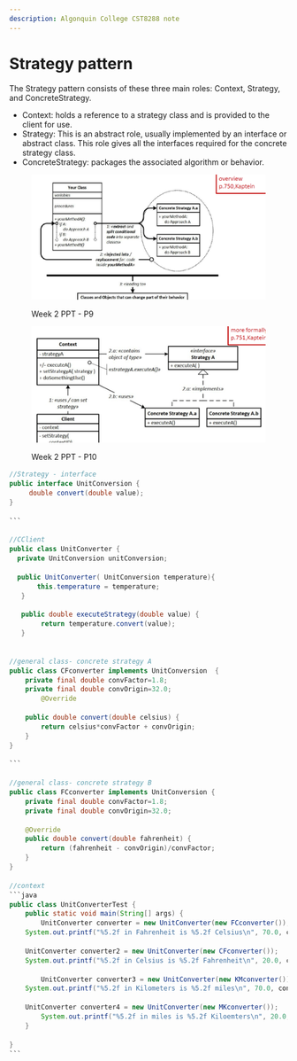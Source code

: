 ```yaml
---
description: Algonquin College CST8288 note
---
```


# Strategy pattern

The Strategy pattern consists of these three main roles: Context, Strategy, and ConcreteStrategy.

* Context: holds a reference to a strategy class and is provided to the client for use.&#x20;
* Strategy: This is an abstract role, usually implemented by an interface or abstract class. This role gives all the interfaces required for the concrete strategy class.&#x20;
* ConcreteStrategy: packages the associated algorithm or behavior.

<figure><img src=".gitbook/assets/image (17).png" alt=""><figcaption><p>Week 2 PPT - P9</p></figcaption></figure>

<figure><img src=".gitbook/assets/image (5).png" alt=""><figcaption><p>Week 2 PPT - P10</p></figcaption></figure>

````java
//Strategy - interface
public interface UnitConversion {
     double convert(double value);
}

```

//CClient
public class UnitConverter {
  private UnitConversion unitConversion;
   
  public UnitConverter( UnitConversion temperature){
       this.temperature = temperature;
   }
  
   public double executeStrategy(double value) {
        return temperature.convert(value);
   }


//general class- concrete strategy A
public class CFconverter implements UnitConversion  {
	private final double convFactor=1.8;
	private final double convOrigin=32.0;
        @Override
	
	public double convert(double celsius) {
		return celsius*convFactor + convOrigin;
	}
}

```

//general class- concrete strategy B
public class FCconverter implements UnitConversion {
	private final double convFactor=1.8;
	private final double convOrigin=32.0;
	
	@Override
	public double convert(double fahrenheit) {
		return (fahrenheit - convOrigin)/convFactor;
	}
}

//context
```java
public class UnitConverterTest {
    public static void main(String[] args) {
        UnitConverter converter = new UnitConverter(new FCconverter());
	System.out.printf("%5.2f in Fahrenheit is %5.2f Celsius\n", 70.0, converter.executeStrategy(70.0));
		
	UnitConverter converter2 = new UnitConverter(new CFconverter());
	System.out.printf("%5.2f in Celsius is %5.2f Fahrenheit\n", 20.0, converter2.executeStrategy(20.0));
		
        UnitConverter converter3 = new UnitConverter(new KMconverter());
	System.out.printf("%5.2f in Kilometers is %5.2f miles\n", 70.0, converter3.executeStrategy(70.0));
		
	UnitConverter converter4 = new UnitConverter(new MKconverter());
        System.out.printf("%5.2f in miles is %5.2f Kiloemters\n", 20.0, converter4.executeStrategy(20.0));
	}

}
```
````

